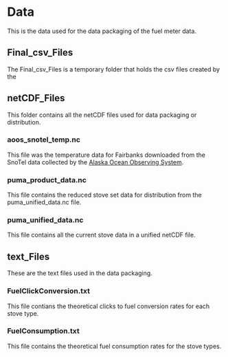 # Data

This is the data used for the data packaging of the fuel meter data.

## Final_csv_Files

The Final_csv_Files is a temporary folder that holds the csv files created by the 

## netCDF_Files

This folder contains all the netCDF files used for data packaging or distribution.

### aoos_snotel_temp.nc

This file was the temperature data for Fairbanks downloaded from the SnoTel data collected by the [Alaska Ocean Observing System](https://portal.aoos.org/#map).

### puma_product_data.nc

This file contains the reduced stove set data for distribution from the puma_unified_data.nc file.

### puma_unified_data.nc

This file contains all the current stove data in a unified netCDF file.

## text_Files

These are the text files used in the data packaging.

### FuelClickConversion.txt

This file contians the theoretical clicks to fuel conversion rates for each stove type.

### FuelConsumption.txt

This file contains the theoretical fuel consumption rates for the stove types.
